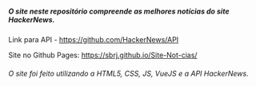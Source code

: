 ##### O site neste repositório compreende as melhores notícias do site HackerNews.

Link para API - https://github.com/HackerNews/API

Site no Github Pages: https://sbrj.github.io/Site-Not-cias/

###### O site foi feito utilizando a HTML5, CSS, JS, VueJS e a API HackerNews.

